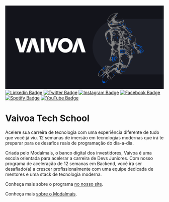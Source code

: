 ![](images/astro.png)
[![Linkedin Badge](https://img.shields.io/badge/LinkedIn-0077B5?style=for-the-badge&logo=linkedin&logoColor=white)](https://www.linkedin.com/company/vaivoa/) 
[![Twitter Badge](https://img.shields.io/badge/Twitter-1DA1F2?style=for-the-badge&logo=twitter&logoColor=white)](https://twitter.com/tweetvaivoa)
[![Instagram Badge](https://img.shields.io/badge/Instagram-E4405F?style=for-the-badge&logo=instagram&logoColor=white)](https://www.instagram.com/instavaivoa/) 
[![Facebook Badge](https://img.shields.io/badge/Facebook-1877F2?style=for-the-badge&logo=facebook&logoColor=white)](https://www.facebook.com/facevaivoa/) 
[![Spotify Badge](https://img.shields.io/badge/GitHub-100000?style=for-the-badge&logo=github&logoColor=white)](https://github.com/Vaivoa/) 
[![YouTube Badge](https://img.shields.io/badge/YouTube-FF0000?style=for-the-badge&logo=youtube&logoColor=white)](https://www.youtube.com/Vaivoa) 

# Vaivoa Tech School

Acelere sua carreira de tecnologia com uma experiência diferente de tudo que você já viu. 12 semanas de imersão em tecnologias modernas que irá te preparar para os desafios reais de programação do dia-a-dia.

Criada pelo Modalmais, o banco digital dos investidores, Vaivoa é uma escola orientada para acelerar a carreira de Devs Juniores. Com nosso programa de aceleração de 12 semanas em Backend, você irá ser desafiado(a) a crescer profissionalmente com uma equipe dedicada de mentores e uma stack de tecnologia moderna.

Conheça mais sobre o programa [no nosso site](https://vaivoa.com/).

Conheça mais [sobre o Modalmais](https://www.modalmais.com.br/).

